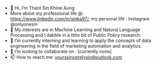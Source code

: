 - 👋 Hi, I’m Thant Sin Khine Aung
- More about my professional life @: https://www.linkedin.com/in/sinka97/, my personal life : Instagram @onlyonesin
- 👀 My interests are in Machine Learning and Natural Language Processing and I dabble in a little bit of Public Policy research.
- 🌱 I’m currently interning and learning to apply the concepts of data engineering in the field of marketing automation and analytics.
- 💞️ I’m looking to collaborate on : [currently none]
- 📫 How to reach me: yourssincerelysin@outlook.com

<!---
sinka97/sinka97 is a ✨ special ✨ repository because its `README.md` (this file) appears on your GitHub profile.
You can click the Preview link to take a look at your changes.
--->
